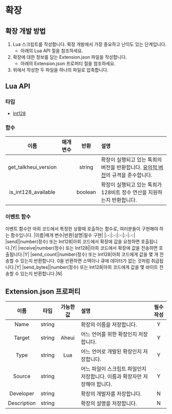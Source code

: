 # 확장
## 확장 개발 방법
1. Lua 스크립트를 작성합니다. 확장 개발에서 가장 중요하고 난이도 있는 단계입니다.
    - 아래의 Lua API 절을 참조하세요.
2. 확장에 대한 정보를 담는 Extension.json 파일을 작성합니다.
    - 아래의 Extension.json 프로퍼티 절을 참조하세요.
3. 위에서 작성한 두 파일을 하나의 파일로 압축합니다.

## Lua API
### 타입
- [Int128](https://github.com/kmc7468/talkheui/blob/master/documents/확장/Lua%20API/Int128.md)

### 함수
|이름|매개 변수|반환|설명|
|:-:|:-:|:-:|:-|
|get_talkheui_version||string|확장이 실행되고 있는 톡희의 버전을 반환합니다. [유의적 버전](https://semver.org/lang/ko)의 규격을 준수합니다.|
|is_int128_available||boolean|확장이 실행되고 있는 톡희가 128비트 정수 연산을 지원하는지 반환합니다.|

### 이벤트 함수
이벤트 함수란 아희 코드에서 특정한 상황때 호출하는 함수로, 여러분들이 구현해야 하는 함수입니다.
|이름|매개 변수|반환|설명|필수 구현|
|:-:|:-:|:-:|:-|:-:|
|send||number(정수) 또는 Int128|아희 코드에서 확장에 값을 요청하면 호출됩니다.|Y|
|receive|number(정수) 또는 Int128||아희 코드에서 확장에 값을 전송하면 호출됩니다.|Y|
|send_count||number(정수) 또는 Int128|아희 코드에게 값을 몇 개 전송할 수 있는지 반환합니다. 0을 반환하면 스택이나 큐에 데이터가 없는 것처럼 취급됩니다.|Y|
|send_bytes||number(정수) 또는 Int128|아희 코드에게 값을 몇 바이트 전송할 수 있는지 반환합니다.|N|

## Extension.json 프로퍼티
|이름|타입|가능한 값|설명|필수 작성|
|:-:|:-:|:-:|:-|:-:|
|Name|string||확장의 이름을 저장합니다.|Y|
|Target|string|Aheui|어느 언어를 위한 확장인지 저장합니다.|Y|
|Type|string|Lua|어느 언어로 개발된 확장인지 저장합니다.|Y|
|Source|string||어느 파일이 스크립트 파일인지 저장합니다. 이름과 확장자만 저장해야 합니다.|Y|
|Developer|string||확장의 개발자를 저장합니다.|N|
|Description|string||확장의 설명을 저장합니다.|N|
